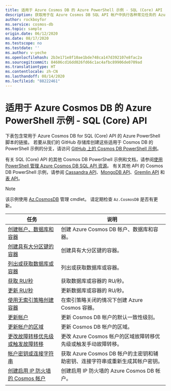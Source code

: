 ```yaml
---
title: 适用于 Azure Cosmos DB 的 Azure PowerShell 示例 - SQL (Core) API
description: 获取用于在 Azure Cosmos DB SQL API 帐户中执行各种常见任务的 Azure PowerShell 示例
author: rockboyfor
ms.service: cosmos-db
ms.topic: sample
origin.date: 06/12/2020
ms.date: 08/17/2020
ms.testscope: no
ms.testdate: ''
ms.author: v-yeche
ms.openlocfilehash: 2b3e171e8f10ae1bde748ca147d392107e8fac2a
ms.sourcegitcommit: 84606cd16dd026fd66c1ac4afbc89906de0709ad
ms.translationtype: HT
ms.contentlocale: zh-CN
ms.lasthandoff: 08/14/2020
ms.locfileid: "88222461"
---
```

# <a name="azure-powershell-samples-for-azure-cosmos-db---sql-core-api"></a>适用于 Azure Cosmos DB 的 Azure PowerShell 示例 - SQL (Core) API

下表包含常用于 Azure Cosmos DB for SQL (Core) API 的 Azure PowerShell 脚本的链接。 若要从我们的 GitHub 存储库创建这些适用于 Cosmos DB 的 PowerShell 示例的分支，请访问 [GitHub 上的 Cosmos DB PowerShell 示例](https://github.com/Azure/azure-docs-powershell-samples/tree/master/cosmosdb)。

有关 SQL (Core) API 的其他 Cosmos DB PowerShell 示例和文档，请参阅[使用 PowerShell 管理 Azure Cosmos DB SQL API 资源](manage-with-powershell.md)。 有关其他 API 的 Cosmos DB PowerShell 示例，请参阅 [Cassandra API](powershell-samples-cassandra.md)、[MongoDB API](powershell-samples-mongodb.md)、[Gremlin API](powershell-samples-gremlin.md) 和[表 API](powershell-samples-table.md)。

> [!NOTE]
> 该示例使用 [Az.CosmosDB](https://docs.microsoft.com/powershell/module/az.cosmosdb) 管理 cmdlet。 请定期检查 `Az.CosmosDB` 是否有更新。

|任务 | 说明 |
|---|---|
|[创建帐户、数据库和容器](scripts/powershell/sql/ps-sql-create.md)| 创建 Azure Cosmos DB 帐户、数据库和容器。 |
|[创建具有大分区键的容器](scripts/powershell/sql/ps-sql-container-create-large-partition-key.md)| 创建具有大分区键的容器。 |
|[列出或获取数据库或容器](scripts/powershell/sql/ps-sql-list-get.md)| 列出或获取数据库或容器。 |
|[获取 RU/秒](scripts/powershell/sql/ps-sql-ru-get.md)| 获取数据库或容器的 RU/秒。 |
|[更新 RU/秒](scripts/powershell/sql/ps-sql-ru-update.md)| 更新数据库或容器的 RU/秒。 |
|[使用无索引策略创建容器](scripts/powershell/sql/ps-sql-container-create-index-none.md) | 在索引策略关闭的情况下创建 Azure Cosmos 容器。|
|[更新帐户](scripts/powershell/common/ps-account-update.md)| 更新 Cosmos DB 帐户的默认一致性级别。 |
|[更新帐户的区域](scripts/powershell/common/ps-account-update-region.md)| 更新 Cosmos DB 帐户的区域。 |
|[更改故障转移优先级或触发故障转移](scripts/powershell/common/ps-account-failover-priority-update.md)| 更改 Azure Cosmos 帐户的区域故障转移优先级或触发手动故障转移。 |
|[帐户密钥或连接字符串](scripts/powershell/common/ps-account-keys-connection-strings.md)| 获取 Azure Cosmos DB 帐户的主密钥和辅助密钥、连接字符串或重新生成其帐户密钥。 |
|[创建启用 IP 防火墙的 Cosmos 帐户](scripts/powershell/common/ps-account-firewall-create.md)| 创建启用 IP 防火墙的 Azure Cosmos DB 帐户。 |
|||

<!-- Update_Description: update meta properties, wording update, update link -->